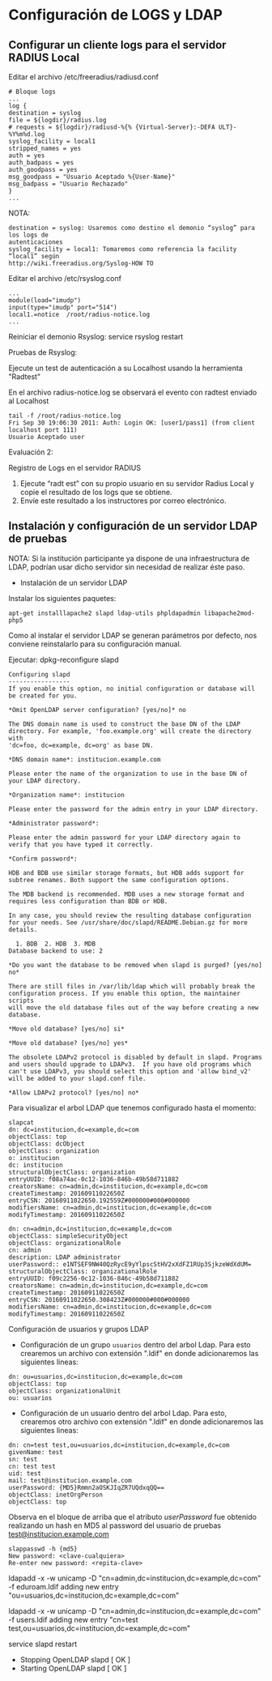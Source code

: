 # Configuración de LOGS y LDAP

## Configurar un cliente logs para el servidor RADIUS Local

Editar el archivo /etc/freeradius/radiusd.conf

```
# Bloque logs
...
log {
destination = syslog
file = ${logdir}/radius.log
# requests = ${logdir}/radiusd-%{% {Virtual-Server}:-DEFA ULT}-%Y%m%d.log
syslog_facility = local1
stripped_names = yes
auth = yes
auth_badpass = yes
auth_goodpass = yes
msg_goodpass = "Usuario Aceptado %{User-Name}"
msg_badpass = "Usuario Rechazado"
}
...
```
NOTA:
```
destination = syslog: Usaremos como destino el demonio “syslog” para los logs de
autenticaciones
syslog_facility = local1: Tomaremos como referencia la facility “local1” según
http://wiki.freeradius.org/Syslog-HOW TO
```
Editar el archivo /etc/rsyslog.conf

```
...
module(load="imudp")
input(type="imudp" port="514")
local1.=notice  /root/radius-notice.log
...
```
Reiniciar el demonio Rsyslog: service rsyslog restart

Pruebas de Rsyslog:

Ejecute un test de autenticación a su Localhost usando la herramienta "Radtest"

En el archivo radius-notice.log se observará el evento con radtest enviado al Localhost

```
tail -f /root/radius-notice.log
Fri Sep 30 19:06:30 2011: Auth: Login OK: [user1/pass1] (from client localhost port 111)
Usuario Aceptado user
```
Evaluación 2:

Registro de Logs en el servidor RADIUS

1. Ejecute “radt est” con su propio usuario en su servidor Radius Local y copie el resultado de
los logs que se obtiene.
2. Envíe este resultado a los instructores por correo electrónico.

## Instalación y configuración de un servidor LDAP de pruebas

NOTA: Si la institución participante ya dispone de una infraestructura de LDAP, podrían usar
dicho servidor sin necesidad de realizar éste paso.

- Instalación de un servidor LDAP

Instalar los siguientes paquetes:
```
apt-get installlapache2 slapd ldap-utils phpldapadmin libapache2mod-php5    
```
Como al instalar el servidor LDAP se generan parámetros por defecto, nos conviene
reinstalarlo para su configuración manual.

Ejecutar: dpkg-reconfigure slapd

```
Configuring slapd
-----------------
If you enable this option, no initial configuration or database will be created for you.

*Omit OpenLDAP server configuration? [yes/no]* no

The DNS domain name is used to construct the base DN of the LDAP directory. For example, 'foo.example.org' will create the directory with
'dc=foo, dc=example, dc=org' as base DN.

*DNS domain name*: institucion.example.com

Please enter the name of the organization to use in the base DN of your LDAP directory.

*Organization name*: institucion

Please enter the password for the admin entry in your LDAP directory.

*Administrator password*: 

Please enter the admin password for your LDAP directory again to verify that you have typed it correctly.

*Confirm password*: 

HDB and BDB use similar storage formats, but HDB adds support for subtree renames. Both support the same configuration options.

The MDB backend is recommended. MDB uses a new storage format and requires less configuration than BDB or HDB.

In any case, you should review the resulting database configuration for your needs. See /usr/share/doc/slapd/README.Debian.gz for more
details.

  1. BDB  2. HDB  3. MDB
Database backend to use: 2

*Do you want the database to be removed when slapd is purged? [yes/no] no*

There are still files in /var/lib/ldap which will probably break the configuration process. If you enable this option, the maintainer scripts
will move the old database files out of the way before creating a new database.

*Move old database? [yes/no] si*

*Move old database? [yes/no] yes*

The obsolete LDAPv2 protocol is disabled by default in slapd. Programs and users should upgrade to LDAPv3.  If you have old programs which
can't use LDAPv3, you should select this option and 'allow bind_v2' will be added to your slapd.conf file.

*Allow LDAPv2 protocol? [yes/no] no*
```
Para visualizar el arbol LDAP que tenemos configurado hasta el momento:
```
slapcat 
dn: dc=institucion,dc=example,dc=com
objectClass: top
objectClass: dcObject
objectClass: organization
o: institucion
dc: institucion
structuralObjectClass: organization
entryUUID: f08a74ac-0c12-1036-846b-49b58d711882
creatorsName: cn=admin,dc=institucion,dc=example,dc=com
createTimestamp: 20160911022650Z
entryCSN: 20160911022650.192559Z#000000#000#000000
modifiersName: cn=admin,dc=institucion,dc=example,dc=com
modifyTimestamp: 20160911022650Z

dn: cn=admin,dc=institucion,dc=example,dc=com
objectClass: simpleSecurityObject
objectClass: organizationalRole
cn: admin
description: LDAP administrator
userPassword:: e1NTSEF9NW40QzRycE9yYlpscStHV2xXdFZ1RUp3SjkzeWdXdUM=
structuralObjectClass: organizationalRole
entryUUID: f09c2256-0c12-1036-846c-49b58d711882
creatorsName: cn=admin,dc=institucion,dc=example,dc=com
createTimestamp: 20160911022650Z
entryCSN: 20160911022650.308423Z#000000#000#000000
modifiersName: cn=admin,dc=institucion,dc=example,dc=com
modifyTimestamp: 20160911022650Z
```
Configuración de usuarios y grupos LDAP

- Configuración de un grupo `usuarios` dentro del arbol Ldap. Para esto crearemos un archivo con extensión ".ldif" en donde adicionaremos las siguientes lineas:
```
dn: ou=usuarios,dc=institucion,dc=example,dc=com
objectClass: top
objectClass: organizationalUnit
ou: usuarios
```
- Configuración de un usuario dentro del arbol Ldap. Para esto, crearemos otro archivo con extensión ".ldif" en donde adicionaremos las siguientes lineas:
```
dn: cn=test test,ou=usuarios,dc=institucion,dc=example,dc=com
givenName: test
sn: test
cn: test test
uid: test
mail: test@institucion.example.com
userPassword: {MD5}Rmmn2aOSKJIqZR7UQdxqQQ==
objectClass: inetOrgPerson
objectClass: top
```
Observa en el bloque de arriba que el atributo *userPassword* fue obtenido realizando un hash en MD5 al password del usuario de pruebas test@institucion.example.com

```
slappasswd -h {md5}
New password: <clave-cualquiera>
Re-enter new password: <repita-clave>
```
ldapadd -x -w unicamp -D "cn=admin,dc=institucion,dc=example,dc=com" -f eduroam.ldif 
adding new entry "ou=usuarios,dc=institucion,dc=example,dc=com"

ldapadd -x -w unicamp -D "cn=admin,dc=institucion,dc=example,dc=com" -f users.ldif 
adding new entry "cn=test test,ou=usuarios,dc=institucion,dc=example,dc=com"

service slapd restart
 * Stopping OpenLDAP slapd                                                                                                              [ OK ] 
 * Starting OpenLDAP slapd                                                                                                              [ OK ] 
```


